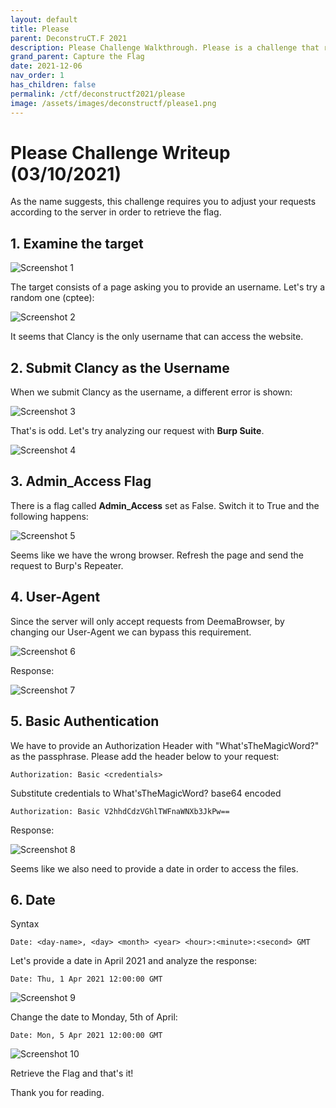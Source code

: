 ```yaml
---
layout: default
title: Please
parent: DeconstruCT.F 2021
description: Please Challenge Walkthrough. Please is a challenge that requires you to adjust your requests according to the server's response.
grand_parent: Capture the Flag
date: 2021-12-06
nav_order: 1
has_children: false
permalink: /ctf/deconstructf2021/please
image: /assets/images/deconstructf/please1.png
---
```


# Please Challenge Writeup (03/10/2021)
As the name suggests, this challenge requires you to adjust your requests according to the server in order to retrieve the flag. 

## 1. Examine the target
![Screenshot 1](/assets/images/deconstructf/please1.png)

The target consists of a page asking you to provide an username.
Let's try a random one (cptee):

![Screenshot 2](/assets/images/deconstructf/please2.png)

It seems that Clancy is the only username that can access the website.

## 2. Submit Clancy as the Username
When we submit Clancy as the username, a different error is shown:

![Screenshot 3](/assets/images/deconstructf/please3.png)


That's is odd. Let's try analyzing our request with <b>Burp Suite</b>.

![Screenshot 4](/assets/images/deconstructf/please4.png)

## 3. Admin_Access Flag

There is a flag called <b>Admin_Access</b> set as False.
Switch it to True and the following happens:

![Screenshot 5](/assets/images/deconstructf/please5.png)

Seems like we have the wrong browser.
Refresh the page and send the request to Burp's Repeater.

## 4. User-Agent
Since the server will only accept requests from DeemaBrowser, by changing our User-Agent we can bypass this requirement.

![Screenshot 6](/assets/images/deconstructf/please6.png)

Response: 

![Screenshot 7](/assets/images/deconstructf/please7.png)

## 5. Basic Authentication
We have to provide an Authorization Header with "What'sTheMagicWord?" as the passphrase. Please add the header below to your request:

```
Authorization: Basic <credentials>
```

Substitute credentials to What'sTheMagicWord? base64 encoded

```
Authorization: Basic V2hhdCdzVGhlTWFnaWNXb3JkPw==
```

Response:

![Screenshot 8](/assets/images/deconstructf/please8.png)

Seems like we also need to provide a date in order to access the files.

## 6. Date
Syntax
```
Date: <day-name>, <day> <month> <year> <hour>:<minute>:<second> GMT
```

Let's provide a date in April 2021 and analyze the response:
```
Date: Thu, 1 Apr 2021 12:00:00 GMT
```

![Screenshot 9](/assets/images/deconstructf/please9.png)

Change the date to Monday, 5th of April:
```
Date: Mon, 5 Apr 2021 12:00:00 GMT
```

![Screenshot 10](/assets/images/deconstructf/please10.png)

Retrieve the Flag and that's it!

Thank you for reading.













